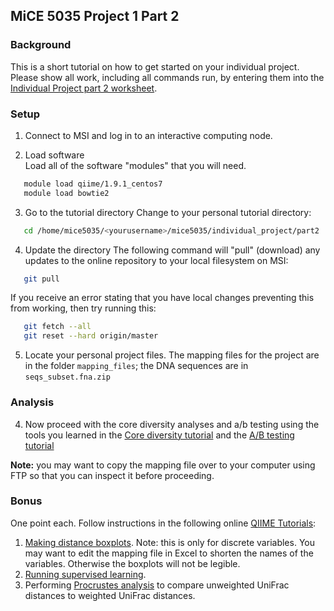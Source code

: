 ## MiCE 5035 Project 1 Part 2

### Background
This is a short tutorial on how to get started on your individual project. Please show all work, including all commands run, by entering them into the [Individual Project part 2 worksheet](https://docs.google.com/document/d/14bqCKIMScBCUOqWTcrd2xEoX9UGQZpCJRdo0r3grK8U/edit?usp=sharing).

### Setup
1. Connect to MSI and log in to an interactive computing node.

2. Load software  
 Load all of the software "modules" that you will need.
 ```bash
    module load qiime/1.9.1_centos7
    module load bowtie2
 ```
 
3. Go to the tutorial directory
 Change to your personal tutorial directory:
 ```bash
    cd /home/mice5035/<yourusername>/mice5035/individual_project/part2
 ```

4. Update the directory 
 The following command will "pull" (download) any updates to the online repository to your local filesystem on MSI:
 ```bash
    git pull
 ```

 If you receive an error stating that you have local changes preventing this from working, then try running this:

 ```bash
    git fetch --all
    git reset --hard origin/master
 ```

5. Locate your personal project files. The mapping files for the project are in the folder `mapping_files`; the DNA sequences are in `seqs_subset.fna.zip`

### Analysis
4. Now proceed with the core diversity analyses and a/b testing using the tools you
 learned in the [Core diversity tutorial](../../tutorials/03_corediv) and the [A/B testing tutorial](../../tutorials/04_abtesting)

 **Note:** you may want to copy the mapping file over to your computer using FTP so that you can inspect it before proceeding.
 
### Bonus 
One point each. Follow instructions in the following online [QIIME Tutorials](http://qiime.org/tutorials/index.html):
  1. [Making distance boxplots](http://qiime.org/tutorials/creating_distance_comparison_plots.html). Note: this is only for discrete variables. You may want to edit the mapping file in Excel to shorten the names of the variables. Otherwise the boxplots will not be legible.
  2. [Running supervised learning](http://qiime.org/tutorials/running_supervised_learning.html).
  3. Performing [Procrustes analysis](http://qiime.org/tutorials/procrustes_analysis.html) to compare unweighted UniFrac distances to weighted UniFrac distances.
